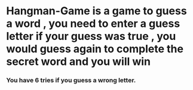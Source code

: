 # Hangman-Game is a game to guess a word , you need to enter a guess letter if your guess was true , you would guess again to complete the secret word and you will win
### You have 6 tries if you guess a wrong letter.
